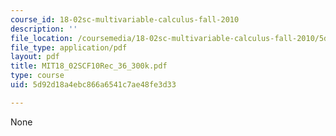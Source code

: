 ```yaml
---
course_id: 18-02sc-multivariable-calculus-fall-2010
description: ''
file_location: /coursemedia/18-02sc-multivariable-calculus-fall-2010/5d92d18a4ebc866a6541c7ae48fe3d33_MIT18_02SCF10Rec_36_300k.pdf
file_type: application/pdf
layout: pdf
title: MIT18_02SCF10Rec_36_300k.pdf
type: course
uid: 5d92d18a4ebc866a6541c7ae48fe3d33

---
```

None